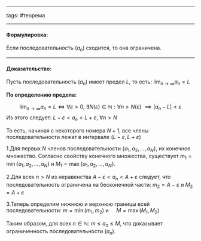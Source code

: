 ___
tags: #теорема 
___
#### **Формулировка:**
Если последовательность $(a_n)$ сходится, то она ограничена.

---

#### **Доказательство:**

Пусть последовательность $(a_n)$ имеет предел $L$, то есть: $\lim_{n \to \infty} a_n = L$

**По определению предела:**

$$\lim_{n \to \infty} a_n = L \iff \forall \varepsilon > 0, \ \exists N(\varepsilon) \in \mathbb{N}: \forall n > N(\varepsilon)\ \implies|a_n - L| < \varepsilon$$
Из этого следует: $L - \varepsilon < a_n < L + \varepsilon, \ \forall n > N$

То есть, начиная с некоторого номера $N+1$, все члены последовательности лежат в интервале $(L - \varepsilon, L + \varepsilon)$

1.Для первых $N$ членов последовательности $\{a_1, a_2, \dots, a_{N}\},$ их конечное множество. Cогласно свойству конечного множества, существует $m_{1}=\min\{a_1, a_2, \ldots, a_N\}$ и $M_1 = \max\{a_1, a_2, \ldots, a_N\}.$

2.Для всех $n > N$ из неравенства $A - \varepsilon < a_n < A + \varepsilon$ следует, что последовательность ограничена на бесконечной части: $m_2 = A - \varepsilon$ и $M_2 = A + \varepsilon$

3.Теперь определим нижнюю и верхнюю границы всей последовательности: $m = \min(m_1, m_2)$ и $\quad M = \max(M_1, M_2)$

Таким образом, для всех $n \in \mathbb{N}$: $m \leq a_n \leq M,$ что доказывает ограниченность последовательности $(a_n)$.
